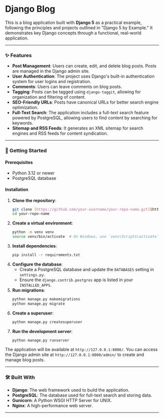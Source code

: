 # Django Blog

This is a blog application built with **Django 5** as a practical example, following the principles and projects outlined in "Django 5 by Example." It demonstrates key Django concepts through a functional, real-world application.

---

### ✨ Features

* **Post Management**: Users can create, edit, and delete blog posts. Posts are managed in the Django admin site.
* **User Authentication**: The project uses Django's built-in authentication system for user logins and registration.
* **Comments**: Users can leave comments on blog posts.
* **Tagging**: Posts can be tagged using `django-taggit`, allowing for organization and filtering of content.
* **SEO-Friendly URLs**: Posts have canonical URLs for better search engine optimization.
* **Full-Text Search**: The application includes a full-text search feature powered by PostgreSQL, allowing users to find content by searching for keywords.
* **Sitemap and RSS Feeds**: It generates an XML sitemap for search engines and RSS feeds for content syndication.

---

### 🚀 Getting Started

#### Prerequisites

* Python 3.12 or newer
* PostgreSQL database

#### Installation

1.  **Clone the repository**:
    ```bash
    git clone [https://github.com/your-username/your-repo-name.git](https://github.com/your-username/your-repo-name.git)
    cd your-repo-name
    ```
2.  **Create a virtual environment**:
    ```bash
    python -m venv venv
    source venv/bin/activate  # On Windows, use `venv\Scripts\activate`
    ```
3.  **Install dependencies**:
    ```bash
    pip install -r requirements.txt
    ```
4.  **Configure the database**:
    * Create a PostgreSQL database and update the `DATABASES` setting in `settings.py`.
    * Ensure the `django.contrib.postgres` app is listed in your `INSTALLED_APPS`.
5.  **Run migrations**:
    ```bash
    python manage.py makemigrations
    python manage.py migrate
    ```
6.  **Create a superuser**:
    ```bash
    python manage.py createsuperuser
    ```
7.  **Run the development server**:
    ```bash
    python manage.py runserver
    ```

The application will be available at `http://127.0.0.1:8000/`. You can access the Django admin site at `http://127.0.0.1:8000/admin/` to create and manage blog posts.

---

### 🛠️ Built With

* **Django**: The web framework used to build the application.
* **PostgreSQL**: The database used for full-text search and storing data.
* **Gunicorn**: A Python WSGI HTTP Server for UNIX.
* **Nginx**: A high-performance web server.

---